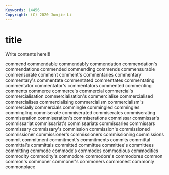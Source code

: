 ```yaml
---
Keywords: 14456
Copyright: (C) 2020 Junjie Li
---
```


# title

Write contents here!!!

commend 
commendable
commendably 
commendation 
commendation's 
commendations 
commended 
commending 
commends 
commensurable 
commensurate 
comment
comment's 
commentaries 
commentary 
commentary's 
commentate 
commentated 
commentates 
commentating 
commentator 
commentator's
commentators 
commented 
commenting 
comments 
commerce 
commerce's 
commercial 
commercial's 
commercialisation 
commercialisation's
commercialise 
commercialised 
commercialises 
commercialising 
commercialism 
commercialism's 
commercially 
commercials 
commingle 
commingled
commingles 
commingling 
commiserate 
commiserated 
commiserates 
commiserating 
commiseration 
commiseration's 
commiserations 
commissar
commissar's 
commissariat 
commissariat's 
commissariats 
commissaries 
commissars 
commissary 
commissary's 
commission 
commission's
commissioned 
commissioner 
commissioner's 
commissioners 
commissioning 
commissions 
commit 
commitment 
commitment's 
commitments
commits 
committal 
committal's 
committals 
committed 
committee 
committee's 
committees 
committing 
commode
commode's 
commodes 
commodious 
commodities 
commodity 
commodity's 
commodore 
commodore's 
commodores 
common
common's 
commoner 
commoner's 
commoners 
commonest 
commonly 
commonplace 

